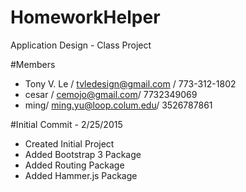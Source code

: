 # HomeworkHelper
Application Design - Class Project

#Members
- Tony V. Le / tvledesign@gmail.com / 773-312-1802
- cesar / cemojo@gmail.com/ 7732349069
- ming/ ming.yu@loop.colum.edu/ 3526787861

#Initial Commit - 2/25/2015
- Created Initial Project
- Added Bootstrap 3 Package
- Added Routing Package
- Added Hammer.js Package
